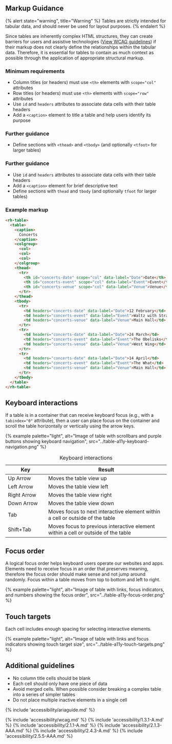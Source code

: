 ## Markup Guidance

{% alert state="warning", title="Warning" %} Tables are strictly intended for tabular data, and should never be used for layout purposes. {% endalert %}

Since tables are inherently complex HTML structures, they can create barriers for users and assistive technologies ([View WCAG guidelines](#web-content-accessibility-guidelines)) if their markup does not clearly define the relationships within the tabular data. Therefore, it is essential for tables to contain as much context as possible through the application of appropriate structural markup.

### Minimum requirements

- Column titles (or headers) must use `<th>` elements with `scope="col"` attributes
- Row titles (or headers) must use `<th>` elements with `scope="row"` attributes
- Use `id` and `headers` attributes to associate data cells with their table headers
- Add a `<caption>` element to title a table and help users identify its purpose

### Further guidance

- Define sections with `<thead>` and `<tbody>` (and optionally `<tfoot>` for larger tables)

### Further guidance

- Use `id` and `headers` attributes to associate data cells with their table headers
- Add a `<caption>` element for brief descriptive text
- Define sections with `thead` and `tbody` (and optionally `tfoot` for larger tables)

### Example markup

```html
<rh-table>
  <table>
    <caption>
      Concerts
    </caption>
    <colgroup>
      <col>
      <col>
      <col>
    </colgroup>
    <thead>
      <tr>
        <th id="concerts-date" scope="col" data-label="Date">Date</th>
        <th id="concerts-event" scope="col" data-label="Event">Event</th>
        <th id="concerts-venue" scope="col" data-label="Venue">Venue</th>
      </tr>
    </thead>
    <tbody>
      <tr>
        <td headers="concerts-date" data-label="Date">12 February</td>
        <td headers="concerts-event" data-label="Event">Waltz with Strauss</td>
        <td headers="concerts-venue" data-label="Venue">Main Hall</td>
      </tr>
      <tr>
        <td headers="concerts-date" data-label="Date">24 March</td>
        <td headers="concerts-event" data-label="Event">The Obelisks</td>
        <td headers="concerts-venue" data-label="Venue">West Wing</td>
      </tr>
      <tr>
        <td headers="concerts-date" data-label="Date">14 April</td>
        <td headers="concerts-event" data-label="Event">The What</td>
        <td headers="concerts-venue" data-label="Venue">Main Hall</td>
      </tr>
    </tbody>
  </table>
</rh-table>
```

## Keyboard interactions

If a table is in a container that can receive keyboard focus (e.g., with a `tabindex="0"` attribute), then a user can place focus on the container and scroll the table horizontally or vertically using the arrow keys.

{% example palette="light",
           alt="Image of table with scrollbars and purple buttons showing keyboard navigation",
           src="../table-a11y-keyboard-navigation.png" %}

<rh-table>
  <table>
    <caption>
      Keyboard interactions
    </caption>
    <colgroup>
        <col style="width: 25%">
        <col />
    </colgroup>
    <thead>
      <tr>
        <th id="keyboard-key" data-label="Key" scope="col">Key</th>
        <th id="keyboard-result" data-label="Result" scope="col">Result</th>
      </tr>
    </thead>
    <tbody>
        <tr>
            <td headers="keyboard-key" data-label="Key">Up Arrow</td>
            <td headers="keyboard-result" data-label="Result">Moves the table view up</td>
        </tr>
        <tr>
            <td headers="keyboard-key" data-label="Key">Left Arrow</td>
            <td headers="keyboard-result" data-label="Result">Moves the table view left</td>
        </tr>
        <tr>
            <td headers="keyboard-key" data-label="Key">Right Arrow</td>
            <td headers="keyboard-result" data-label="Result">Moves the table view right</td>
        </tr>
        <tr>
            <td headers="keyboard-key" data-label="Key">Down Arrow</td>
            <td headers="keyboard-result" data-label="Result">Moves the table view down</td>
        </tr>
        <tr>
            <td headers="keyboard-key" data-label="Key">Tab</td>
            <td headers="keyboard-result" data-label="Result">Moves focus to next interactive element within a cell or outside of the table</td>
        </tr>
        <tr>
            <td headers="keyboard-key" data-label="Key">Shift+Tab</td>
            <td headers="keyboard-result" data-label="Result">Moves focus to previous interactive element within a cell or outside of the table</td>
        </tr>
    </tbody>
  </table>
</rh-table>

<!-- | Key {style="width: 25%" } | Result                                                                            |
| ------------------------- | --------------------------------------------------------------------------------- |
| Up Arrow                  | Moves the table view up                                                           |
| Left Arrow                | Moves the table view left                                                         |
| Right Arrow               | Moves the table view right                                                        |
| Down Arrow                | Moves the table view down                                                         |
| Tab                       | Moves focus to next interactive element within a cell or outside of the table     |
| Shift+Tab                 | Moves focus to previous interactive element within a cell or outside of the table | -->

## Focus order

A logical focus order helps keyboard users operate our websites and apps. Elements need to receive focus in an order that preserves meaning, therefore the focus order should make sense and not jump around randomly. Focus within a table moves from top to bottom and left to right.

{% example palette="light",
           alt="Image of table with links, focus indicators, and numbers showing the focus order",
           src="../table-a11y-focus-order.png" %}

## Touch targets

Each cell includes enough spacing for selecting interactive elements.

{% example palette="light",
           alt="Image of table with links and focus indicators showing touch target size",
           src="../table-a11y-touch-targets.png" %}

## Additional guidelines

- No column title cells should be blank
- Each cell should only have one piece of data
- Avoid merged cells. When possible consider breaking a complex table into a series of simpler tables
- Do not place multiple inactive elements in a single cell

{% include 'accessibility/ariaguide.md' %}

{% include 'accessibility/wcag.md' %}
{% include 'accessibility/1.3.1-A.md' %}
{% include 'accessibility/2.1.1-A.md' %}
{% include 'accessibility/2.1.3-AAA.md' %}
{% include 'accessibility/2.4.3-A.md' %}
{% include 'accessibility/2.5.5-AAA.md' %}
